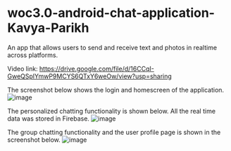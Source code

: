 # woc3.0-android-chat-application-Kavya-Parikh


An app that allows users to send and receive text and photos in realtime across platforms.

Video link: https://drive.google.com/file/d/16CCqI-GweQSplYmwP9MCYS6QTxY6weOw/view?usp=sharing

The screenshot below shows the login and homescreen of the application.
![image](https://user-images.githubusercontent.com/61109166/210130380-5f0249bd-c81c-48a1-ac09-57f35cf74181.png)


The personalized chatting functionality is shown below. All the real time data was stored in Firebase.
![image](https://user-images.githubusercontent.com/61109166/210130294-c285e888-9b7f-4b8b-a683-668591d882db.png)


The group chatting functionality and the user profile page is shown in the screenshot below.
![image](https://user-images.githubusercontent.com/61109166/210130395-492da42d-e4e0-43a8-a20b-f617584cf62f.png)

